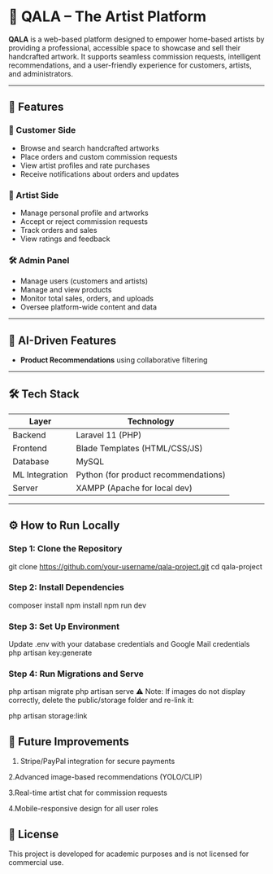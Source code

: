 # 🎨 QALA – The Artist Platform

**QALA** is a web-based platform designed to empower home-based artists by providing a professional, accessible space to showcase and sell their handcrafted artwork. It supports seamless commission requests, intelligent recommendations, and a user-friendly experience for customers, artists, and administrators.

---

## 🚀 Features

### 🔸 Customer Side
- Browse and search handcrafted artworks
- Place orders and custom commission requests
- View artist profiles and rate purchases
- Receive notifications about orders and updates

### 🎨 Artist Side
- Manage personal profile and artworks
- Accept or reject commission requests
- Track orders and sales
- View ratings and feedback

### 🛠️ Admin Panel
- Manage users (customers and artists)
- Manage and view products
- Monitor total sales, orders, and uploads
- Oversee platform-wide content and data

---

## 🧠 AI-Driven Features
- **Product Recommendations** using collaborative filtering

---

## 🛠️ Tech Stack

| Layer           | Technology                         |
|----------------|-------------------------------------|
| Backend         | Laravel 11 (PHP)                   |
| Frontend        | Blade Templates (HTML/CSS/JS)      |
| Database        | MySQL                              |
| ML Integration  | Python (for product recommendations)|
| Server          | XAMPP (Apache for local dev)       |

---

## ⚙️ How to Run Locally

### Step 1: Clone the Repository
git clone https://github.com/your-username/qala-project.git
cd qala-project
### Step 2: Install Dependencies
composer install
npm install
npm run dev
### Step 3: Set Up Environment
Update .env with your database credentials and Google Mail credentials
php artisan key:generate
### Step 4: Run Migrations and Serve
php artisan migrate
php artisan serve
⚠️ Note: If images do not display correctly, delete the public/storage folder and re-link it:

php artisan storage:link

## 🌱 Future Improvements

1. Stripe/PayPal integration for secure payments

2.Advanced image-based recommendations (YOLO/CLIP)

3.Real-time artist chat for commission requests

4.Mobile-responsive design for all user roles

## 📄 License
This project is developed for academic purposes and is not licensed for commercial use.
